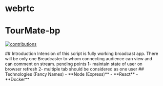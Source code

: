 # webrtc
<p align="center">
  <h1>TourMate-bp</h1>
  <a href="https://github.com/zoomi-raja/webrtc">
    <img src="https://img.shields.io/badge/contributions-welcome-brightgreen.svg" alt="contributions" />
  </a>
</p>
## Introduction
Intension of this script is fully working broadcast app. There will be only one Breadcaster to whom connecting audience can view and can comment on stream.
pending points
1- maintain state of user on browser refresh
2- multiple tab should be considered as one user
## Technologies (Fancy Names)
- **Node (Express)**
- **React**
- **Docker**

